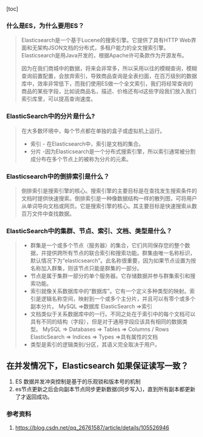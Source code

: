 [toc]

### 什么是ES，为什么要用ES？

> Elasticsearch是一个基于Lucene的搜索引擎。它提供了具有HTTP Web界面和无架构JSON文档的分布式，多租户能力的全文搜索引擎。Elasticsearch是用Java开发的，根据Apache许可条款作为开源发布。
>
> 因为在我们商城中的数据，将来会非常多，所以采用以往的模糊查询，模糊查询前置配置，会放弃索引，导致商品查询是全表扫面，在百万级别的数据库中，效率非常低下，而我们使用ES做一个全文索引，我们将经常查询的商品的某些字段，比如说商品名，描述、价格还有id这些字段我们放入我们索引库里，可以提高查询速度。

### ElasticSearch中的分片是什么?

> 在大多数环境中，每个节点都在单独的盒子或虚拟机上运行。
>
> - 索引 - 在Elasticsearch中，索引是文档的集合。
> - 分片 -因为Elasticsearch是一个分布式搜索引擎，所以索引通常被分割成分布在多个节点上的被称为分片的元素。

### Elasticsearch中的倒排索引是什么？ 

> 倒排索引是搜索引擎的核心。搜索引擎的主要目标是在查找发生搜索条件的文档时提供快速搜索。倒排索引是一种像数据结构一样的散列图，可将用户从单词导向文档或网页。它是搜索引擎的核心。其主要目标是快速搜索从数百万文件中查找数据。

### ElasticSearch中的集群、节点、索引、文档、类型是什么？

> - 群集是一个或多个节点（服务器）的集合，它们共同保存您的整个数据，并提供跨所有节点的联合索引和搜索功能。群集由唯一名称标识，默认情况下为“elasticsearch”。此名称很重要，因为如果节点设置为按名称加入群集，则该节点只能是群集的一部分。
> - 节点是属于集群一部分的单个服务器。它存储数据并参与群集索引和搜索功能。
> - 索引就像关系数据库中的“数据库”。它有一个定义多种类型的映射。索引是逻辑名称空间，映射到一个或多个主分片，并且可以有零个或多个副本分片。 MySQL =>数据库 ElasticSearch =>索引
> - 文档类似于关系数据库中的一行。不同之处在于索引中的每个文档可以具有不同的结构（字段），但是对于通用字段应该具有相同的数据类型。 MySQL => Databases => Tables => Columns / Rows ElasticSearch => Indices => Types =>具有属性的文档
> - 类型是索引的逻辑类别/分区，其语义完全取决于用户。

## 在并发情况下，Elasticsearch 如果保证读写一致？

1. ES 数据并发冲突控制是基于的乐观锁和版本号的机制
2. es节点更新之后会向副本节点同步更新数据(同步写入)，直到所有副本都更新了才返回成功。

### 参考资料

1. https://blog.csdn.net/qq_26761587/article/details/105526946